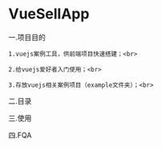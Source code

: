 # VueSellApp
一.项目目的<br>

    1.vuejs案例工具，供前端项目快速搭建；<br>
  
    2.给vuejs爱好者入门使用；<br>
  
    3.存放vuejs相关案例项目（example文件夹）；<br>
  
二.目录


三.使用



四.FQA
